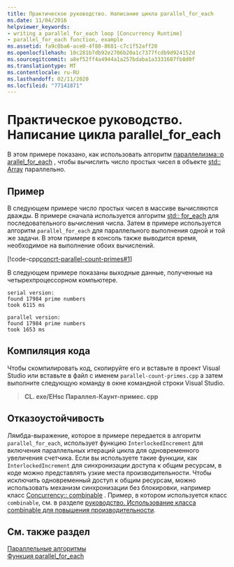 ```yaml
---
title: Практическое руководство. Написание цикла parallel_for_each
ms.date: 11/04/2016
helpviewer_keywords:
- writing a parallel_for_each loop [Concurrency Runtime]
- parallel_for_each function, example
ms.assetid: fa9c0ba6-ace0-4f88-8681-c7c1f52aff20
ms.openlocfilehash: 10c281b7db92e2706b20a1c7377fcdb9d924152d
ms.sourcegitcommit: a8ef52ff4a4944a1a257bdaba1a3331607fb8d0f
ms.translationtype: MT
ms.contentlocale: ru-RU
ms.lasthandoff: 02/11/2020
ms.locfileid: "77141871"
---
```

# <a name="how-to-write-a-parallel_for_each-loop"></a>Практическое руководство. Написание цикла parallel_for_each

В этом примере показано, как использовать алгоритм [параллелизма::p arallel_for_each](reference/concurrency-namespace-functions.md#parallel_for_each) , чтобы вычислить число простых чисел в объекте [std:: Array](../../standard-library/array-class-stl.md) параллельно.

## <a name="example"></a>Пример

В следующем примере число простых чисел в массиве вычисляются дважды. В примере сначала используется алгоритм [std:: for_each](../../standard-library/algorithm-functions.md#for_each) для последовательного вычисления числа. Затем в примере используется алгоритм `parallel_for_each` для параллельного выполнения одной и той же задачи. В этом примере в консоль также выводится время, необходимое на выполнение обоих вычислений.

[!code-cpp[concrt-parallel-count-primes#1](../../parallel/concrt/codesnippet/cpp/how-to-write-a-parallel-for-each-loop_1.cpp)]

В следующем примере показаны выходные данные, полученные на четырехпроцессорном компьютере.

```Output
serial version:
found 17984 prime numbers
took 6115 ms

parallel version:
found 17984 prime numbers
took 1653 ms
```

## <a name="compiling-the-code"></a>Компиляция кода

Чтобы скомпилировать код, скопируйте его и вставьте в проект Visual Studio или вставьте в файл с именем `parallel-count-primes.cpp` а затем выполните следующую команду в окне командной строки Visual Studio.

> **CL. exe/EHsc Параллел-Каунт-примес. cpp**

## <a name="robust-programming"></a>Отказоустойчивость

Лямбда-выражение, которое в примере передается в алгоритм `parallel_for_each`, использует функцию `InterlockedIncrement` для включения параллельных итераций цикла для одновременного увеличения счетчика. Если вы используете такие функции, как `InterlockedIncrement` для синхронизации доступа к общим ресурсам, в коде можно представлять узкие места производительности. Чтобы исключить одновременный доступ к общим ресурсам, можно использовать механизм синхронизации без блокировки, например класс [Concurrency:: combinable](../../parallel/concrt/reference/combinable-class.md) . Пример, в котором используется класс `combinable`, см. в разделе [руководство. Использование класса combinable для повышения производительности](../../parallel/concrt/how-to-use-combinable-to-improve-performance.md).

## <a name="see-also"></a>См. также раздел

[Параллельные алгоритмы](../../parallel/concrt/parallel-algorithms.md)<br/>
[Функция parallel_for_each](reference/concurrency-namespace-functions.md#parallel_for_each)
